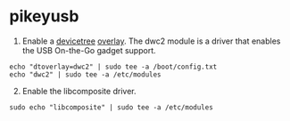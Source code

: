 # pikeyusb

1. Enable a [devicetree](https://en.wikipedia.org/wiki/Devicetree) [overlay](https://www.kernel.org/doc/html/latest/devicetree/index.html#devicetree-overlays).  The dwc2 module is a driver that enables the USB On-the-Go gadget support.
  ```
  echo "dtoverlay=dwc2" | sudo tee -a /boot/config.txt
  echo "dwc2" | sudo tee -a /etc/modules
  ```

2. Enable the libcomposite driver.
  ```
  sudo echo "libcomposite" | sudo tee -a /etc/modules
  ```
